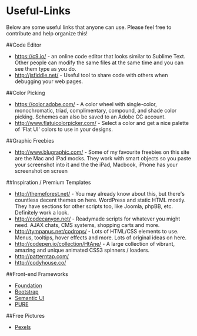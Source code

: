 Useful-Links
============

Below are some useful links that anyone can use. Please feel free to contribute and help organize this!


##Code Editor
* https://c9.io/ - an online code editor that looks similar to Sublime Text. Other people can modify the same files at the same time and you can see them type as you do.
* http://jsfiddle.net/ - Useful tool to share code with others when debugging your web pages.

##Color Picking
* https://color.adobe.com/ - A color wheel with single-color, monochromatic, triad, complimentary, compound, and shade color picking. Schemes can also be saved to an Adobe CC account.
* http://www.flatuicolorpicker.com/ - Select a color and get a nice palette of 'Flat UI' colors to use in your designs.

##Graphic Freebies
* http://www.blugraphic.com/ - Some of my favourite freebies on this site are the Mac and iPad mocks. They work with smart objects so you paste your screenshot into it and the the iPad, Macbook, iPhone has your screenshot on screen

##Inspiration / Premium Templates
* http://themeforest.net/ - You may already know about this, but there's countless decent themes on here. WordPress and static HTML mostly. They have sections for other scripts too, like Joomla, phpBB, etc. Definitely work a look.
* http://codecanyon.net/ - Readymade scripts for whatever you might need. AJAX chats, CMS systems, shopping carts and more.
* http://tympanus.net/codrops/ - Lots of HTML/CSS elements to use. Menus, tooltips, hover effects and more. Lots of original ideas on here.
* http://codepen.io/collection/HtAne/ - A large collection of vibrant, amazing and unique animated CSS3 spinners / loaders.
* http://patterntap.com/
* http://codyhouse.co/

##Front-end Frameworks
* [Foundation](http://foundation.zurb.com/)
* [Bootstrap](http://getbootstrap.com/)
* [Semantic UI](http://semantic-ui.com/)
* [PURE](http://purecss.io/)

##Free Pictures
* [Pexels](http://www.pexels.com/)
